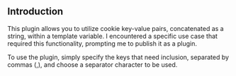 ## Introduction

This plugin allows you to utilize cookie key-value pairs, concatenated as a string, within a template variable. I encountered a specific use case that required this functionality, prompting me to publish it as a plugin.

To use the plugin, simply specify the keys that need inclusion, separated by commas (,), and choose a separator character to be used.